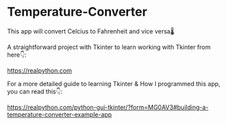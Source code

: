 # Temperature-Converter

This app will convert Celcius to Fahrenheit and vice versa🌡️

A straightforward project with Tkinter to learn working with Tkinter from here👇:

https://realpython.com

For a more detailed guide to learning Tkinter & How I programmed this app, you can read this👇:

https://realpython.com/python-gui-tkinter/?form=MG0AV3#building-a-temperature-converter-example-app



